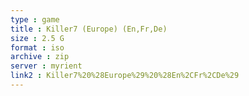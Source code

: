 ```yaml
---
type : game
title : Killer7 (Europe) (En,Fr,De)
size : 2.5 G
format : iso
archive : zip
server : myrient
link2 : Killer7%20%28Europe%29%20%28En%2CFr%2CDe%29
---
```


